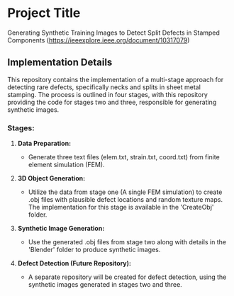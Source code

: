 # Project Title
Generating Synthetic Training Images to Detect Split Defects in Stamped Components (https://ieeexplore.ieee.org/document/10317079)
## Implementation Details

This repository contains the implementation of a multi-stage approach for detecting rare defects, specifically necks and splits in sheet metal stamping. The process is outlined in four stages, with this repository providing the code for stages two and three, responsible for generating synthetic images.

### Stages:

1. **Data Preparation:**
   - Generate three text files (elem.txt, strain.txt, coord.txt) from finite element simulation (FEM).
  
2. **3D Object Generation:**
   - Utilize the data from stage one (A single FEM simulation) to create .obj files with plausible defect locations and random texture maps. The implementation for this stage is available in the 'CreateObj' folder.

3. **Synthetic Image Generation:**
   - Use the generated .obj files from stage two along with details in the 'Blender' folder to produce synthetic images.

4. **Defect Detection (Future Repository):**
   - A separate repository will be created for defect detection, using the synthetic images generated in stages two and three.

